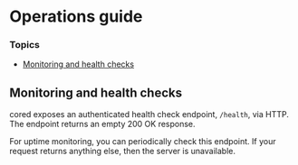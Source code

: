 # Operations guide

### Topics

- [Monitoring and health checks](#monitoring-and-health-checks)

## Monitoring and health checks

cored exposes an authenticated health check endpoint, `/health`, via HTTP. The endpoint returns an empty 200 OK response.

For uptime monitoring, you can periodically check this endpoint. If your request returns anything else, then the server is unavailable.
